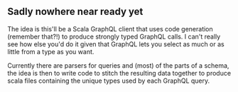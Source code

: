 ## Sadly nowhere near ready yet

The idea is this'll be a Scala GraphQL client that uses code generation (remember that?!) to
produce strongly typed GraphQL calls. I can't really see how else you'd do it given
that GraphQL lets you select as much or as little from a type as you want.

Currently there are parsers for queries and (most) of the parts of a schema,
the idea is then to write code to stitch the resulting data together to produce scala files
containing the unique types used by each GraphQL query.


